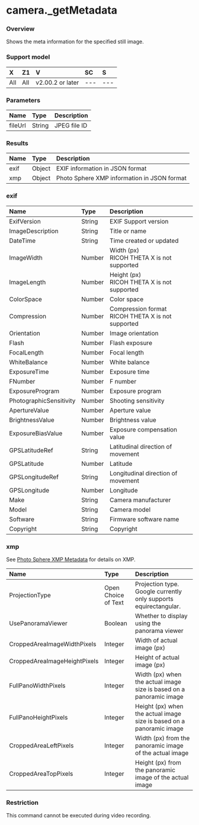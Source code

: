 # camera.\_getMetadata

### Overview

Shows the meta information for the specified still image.

### Support model

| X | Z1 | V | SC | S |
|:--|:--|:--|:--|:--|
| All | All | v2.00.2 or later | --- | --- |

### Parameters

| Name | Type | Description |
|:--|:--|:--|
| fileUrl | String | JPEG file ID |

### Results

| Name | Type | Description |
|:--|:--|:--|
| exif | Object | EXIF information in JSON format |
| xmp | Object | Photo Sphere XMP information in JSON format |

### exif

| Name | Type | Description |
|:--|:--|:--|
| ExifVersion | String | EXIF Support version |
| ImageDescription | String | Title or name |
| DateTime | String | Time created or updated |
| ImageWidth | Number | Width (px)<br>RICOH THETA X is not supported |
| ImageLength | Number | Height (px)<br>RICOH THETA X is not supported |
| ColorSpace | Number | Color space |
| Compression | Number | Compression format<br>RICOH THETA X is not supported |
| Orientation | Number | Image orientation |
| Flash | Number | Flash exposure |
| FocalLength | Number | Focal length |
| WhiteBalance | Number | White balance |
| ExposureTime | Number | Exposure time |
| FNumber | Number | F number |
| ExposureProgram | Number | Exposure program |
| PhotographicSensitivity | Number | Shooting sensitivity |
| ApertureValue | Number | Aperture value |
| BrightnessValue | Number | Brightness value |
| ExposureBiasValue | Number | Exposure compensation value |
| GPSLatitudeRef | String | Latitudinal direction of movement |
| GPSLatitude | Number | Latitude |
| GPSLongitudeRef | String | Longitudinal direction of movement |
| GPSLongitude | Number | Longitude |
| Make | String | Camera manufacturer |
| Model | String | Camera model |
| Software | String | Firmware software name |
| Copyright | String | Copyright |

### xmp

See [Photo Sphere XMP Metadata](https://developers.google.com/streetview/spherical-metadata/) for details on XMP.

| Name | Type | Description |
|:--|:--|:--|
| ProjectionType | Open Choice of Text | Projection type. Google currently only supports equirectangular. |
| UsePanoramaViewer | Boolean | Whether to display using the panorama viewer |
| CroppedAreaImageWidthPixels | Integer | Width of actual image (px) |
| CroppedAreaImageHeightPixels | Integer | Height of actual image (px) |
| FullPanoWidthPixels | Integer | Width (px) when the actual image size is based on a panoramic image |
| FullPanoHeightPixels | Integer | Height (px) when the actual image size is based on a panoramic image |
| CroppedAreaLeftPixels | Integer | Width (px) from the panoramic image of the actual image |
| CroppedAreaTopPixels | Integer | Height (px) from the panoramic image of the actual image |

### Restriction

This command cannot be executed during video recording.
